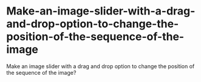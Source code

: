 # Make-an-image-slider-with-a-drag-and-drop-option-to-change-the-position-of-the-sequence-of-the-image
Make an image slider with a drag and drop option to change the position of the sequence of the image?
